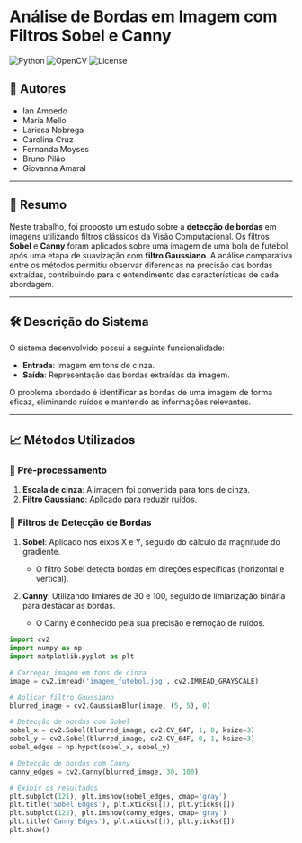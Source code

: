# Análise de Bordas em Imagem com Filtros Sobel e Canny

![Python](https://img.shields.io/badge/python-3.8-blue.svg)
![OpenCV](https://img.shields.io/badge/OpenCV-4.5.1-red)
![License](https://img.shields.io/badge/license-MIT-green)

## 📜 Autores
- Ian Amoedo
- Maria Mello
- Larissa Nobrega
- Carolina Cruz
- Fernanda Moyses
- Bruno Pilão
- Giovanna Amaral

---

## 🚀 Resumo

Neste trabalho, foi proposto um estudo sobre a **detecção de bordas** em imagens utilizando filtros clássicos da Visão Computacional. Os filtros **Sobel** e **Canny** foram aplicados sobre uma imagem de uma bola de futebol, após uma etapa de suavização com **filtro Gaussiano**. A análise comparativa entre os métodos permitiu observar diferenças na precisão das bordas extraídas, contribuindo para o entendimento das características de cada abordagem.

---

## 🛠️ Descrição do Sistema

O sistema desenvolvido possui a seguinte funcionalidade:

- **Entrada**: Imagem em tons de cinza.
- **Saída**: Representação das bordas extraídas da imagem.

O problema abordado é identificar as bordas de uma imagem de forma eficaz, eliminando ruídos e mantendo as informações relevantes.

---

## 📈 Métodos Utilizados

### 🔹 Pré-processamento
1. **Escala de cinza**: A imagem foi convertida para tons de cinza.
2. **Filtro Gaussiano**: Aplicado para reduzir ruídos.

### 🔹 Filtros de Detecção de Bordas
1. **Sobel**: Aplicado nos eixos X e Y, seguido do cálculo da magnitude do gradiente.
   - O filtro Sobel detecta bordas em direções específicas (horizontal e vertical).
   
2. **Canny**: Utilizando limiares de 30 e 100, seguido de limiarização binária para destacar as bordas.
   - O Canny é conhecido pela sua precisão e remoção de ruídos.

```python
import cv2
import numpy as np
import matplotlib.pyplot as plt

# Carregar imagem em tons de cinza
image = cv2.imread('imagem_futebol.jpg', cv2.IMREAD_GRAYSCALE)

# Aplicar filtro Gaussiano
blurred_image = cv2.GaussianBlur(image, (5, 5), 0)

# Detecção de bordas com Sobel
sobel_x = cv2.Sobel(blurred_image, cv2.CV_64F, 1, 0, ksize=3)
sobel_y = cv2.Sobel(blurred_image, cv2.CV_64F, 0, 1, ksize=3)
sobel_edges = np.hypot(sobel_x, sobel_y)

# Detecção de bordas com Canny
canny_edges = cv2.Canny(blurred_image, 30, 100)

# Exibir os resultados
plt.subplot(121), plt.imshow(sobel_edges, cmap='gray')
plt.title('Sobel Edges'), plt.xticks([]), plt.yticks([])
plt.subplot(122), plt.imshow(canny_edges, cmap='gray')
plt.title('Canny Edges'), plt.xticks([]), plt.yticks([])
plt.show()
